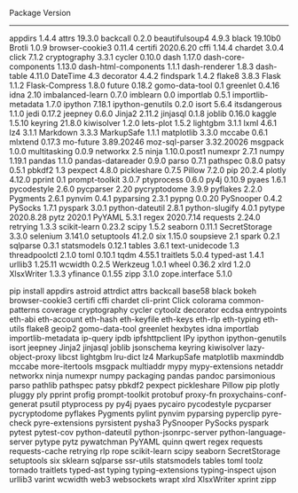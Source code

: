 Package              Version
-------------------- ------------
appdirs              1.4.4
attrs                19.3.0
backcall             0.2.0
beautifulsoup4       4.9.3
black                19.10b0
Brotli               1.0.9
browser-cookie3      0.11.4
certifi              2020.6.20
cffi                 1.14.4
chardet              3.0.4
click                7.1.2
cryptography         3.3.1
cycler               0.10.0
dash                 1.17.0
dash-core-components 1.13.0
dash-html-components 1.1.1
dash-renderer        1.8.3
dash-table           4.11.0
DateTime             4.3
decorator            4.4.2
findspark            1.4.2
flake8               3.8.3
Flask                1.1.2
Flask-Compress       1.8.0
future               0.18.2
gomo-data-tool       0.1
greenlet             0.4.16
idna                 2.10
imbalanced-learn     0.7.0
imblearn             0.0
importlab            0.5.1
importlib-metadata   1.7.0
ipython              7.18.1
ipython-genutils     0.2.0
isort                5.6.4
itsdangerous         1.1.0
jedi                 0.17.2
jeepney              0.6.0
Jinja2               2.11.2
jinjasql             0.1.8
joblib               0.16.0
kaggle               1.5.10
keyring              21.8.0
kiwisolver           1.2.0
lets-plot            1.5.2
lightgbm             3.1.1
lxml                 4.6.1
lz4                  3.1.1
Markdown             3.3.3
MarkupSafe           1.1.1
matplotlib           3.3.0
mccabe               0.6.1
mlxtend              0.17.3
mo-future            3.89.20246
moz-sql-parser       3.32.20026
msgpack              1.0.0
multitasking         0.0.9
networkx             2.5
ninja                1.10.0.post1
numexpr              2.7.1
numpy                1.19.1
pandas               1.1.0
pandas-datareader    0.9.0
parso                0.7.1
pathspec             0.8.0
patsy                0.5.1
pbkdf2               1.3
pexpect              4.8.0
pickleshare          0.7.5
Pillow               7.2.0
pip                  20.2.4
plotly               4.12.0
pprint               0.1
prompt-toolkit       3.0.7
ptyprocess           0.6.0
py4j                 0.10.9
pyaes                1.6.1
pycodestyle          2.6.0
pycparser            2.20
pycryptodome         3.9.9
pyflakes             2.2.0
Pygments             2.6.1
pynvim               0.4.1
pyparsing            2.3.1
pypng                0.0.20
PySnooper            0.4.2
PySocks              1.7.1
pyspark              3.0.1
python-dateutil      2.8.1
python-slugify       4.0.1
pytype               2020.8.28
pytz                 2020.1
PyYAML               5.3.1
regex                2020.7.14
requests             2.24.0
retrying             1.3.3
scikit-learn         0.23.2
scipy                1.5.2
seaborn              0.11.1
SecretStorage        3.3.0
selenium             3.141.0
setuptools           41.2.0
six                  1.15.0
soupsieve            2.1
spark                0.2.1
sqlparse             0.3.1
statsmodels          0.12.1
tables               3.6.1
text-unidecode       1.3
threadpoolctl        2.1.0
toml                 0.10.1
tqdm                 4.55.1
traitlets            5.0.4
typed-ast            1.4.1
urllib3              1.25.11
wcwidth              0.2.5
Werkzeug             1.0.1
wheel                0.36.2
xlrd                 1.2.0
XlsxWriter           1.3.3
yfinance             0.1.55
zipp                 3.1.0
zope.interface       5.1.0


pip install appdirs astroid attrdict attrs backcall base58 black bokeh browser-cookie3 certifi cffi chardet cli-print Click colorama common-patterns coverage cryptography cycler cytoolz decorator ecdsa entrypoints eth-abi eth-account eth-hash eth-keyfile eth-keys eth-rlp eth-typing eth-utils flake8 geoip2 gomo-data-tool greenlet hexbytes idna importlab importlib-metadata ip-query ipdb ipfshttpclient IPy ipython ipython-genutils isort jeepney Jinja2 jinjasql joblib jsonschema keyring kiwisolver lazy-object-proxy libcst lightgbm lru-dict lz4 MarkupSafe matplotlib maxminddb mccabe more-itertools msgpack multiaddr mypy mypy-extensions netaddr networkx ninja numexpr numpy packaging pandas pandoc parsimonious parso pathlib pathspec patsy pbkdf2 pexpect pickleshare Pillow pip plotly pluggy ply pprint profig prompt-toolkit protobuf proxy-fn proxychains-conf-generat psutil ptyprocess py py4j pyaes pycairo pycodestyle pycparser pycryptodome pyflakes Pygments pylint pynvim pyparsing pyperclip pyre-check pyre-extensions pyrsistent pysha3 PySnooper PySocks pyspark pytest pytest-cov python-dateutil python-jsonrpc-server python-language-server pytype pytz pywatchman PyYAML quinn qwert regex requests requests-cache retrying rlp rope scikit-learn scipy seaborn SecretStorage setuptools six sklearn sqlparse ssr-utils statsmodels tables toml toolz tornado traitlets typed-ast typing typing-extensions typing-inspect ujson urllib3 varint wcwidth web3 websockets wrapt xlrd XlsxWriter xprint zipp

